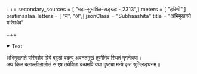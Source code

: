 +++
secondary_sources = [ "महा-सुभाषित-सङ्ग्रहः - 2313",]
meters = [ "हरिणी",]
pratimaalaa_letters = [ "म", "अ",]
jsonClass = "Subhaashita"
title = "अभिमुखगते यस्मिन्नेव"

+++

<details open><summary>Text</summary>

अभिमुखगते यस्मिन्नेव प्रिये बहुशो वदत्य् अवनतमुखं तूष्णीमेव स्थितं मृगनेत्रया।  
अथ किल बलाल्लीलालोलं स एष तथेक्षितः कथमपि यथा दृष्ट्या मन्ये कृतं श्रुतिलङ्घनम्॥
</details>
